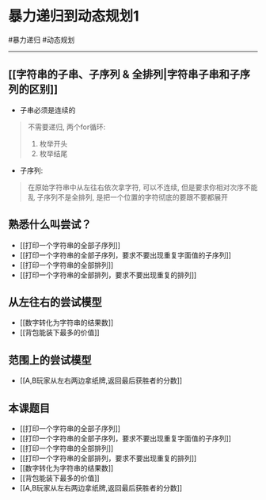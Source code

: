# 暴力递归到动态规划1

#暴力递归 #动态规划


---

## [[字符串的子串、子序列 & 全排列|字符串子串和子序列的区别]]
- 子串必须是连续的
 >不需要递归, 两个for循环:
 >1. 枚举开头
 >2. 枚举结尾

- 子序列:
>在原始字符串中从左往右依次拿字符, 可以不连续, 但是要求你相对次序不能乱
>子序列不是全排列, 是把一个位置的字符彻底的要跟不要都展开

## 熟悉什么叫尝试？

- [[打印一个字符串的全部子序列]]
- [[打印一个字符串的全部子序列，要求不要出现重复字面值的子序列]]
- [[打印一个字符串的全部排列]]
- [[打印一个字符串的全部排列，要求不要出现重复的排列]]


## 从左往右的尝试模型
- [[数字转化为字符串的结果数]]
- [[背包能装下最多的价值]]


## 范围上的尝试模型
- [[A,B玩家从左右两边拿纸牌,返回最后获胜者的分数]]



## 本课题目
- [[打印一个字符串的全部子序列]]
- [[打印一个字符串的全部子序列，要求不要出现重复字面值的子序列]]
- [[打印一个字符串的全部排列]]
- [[打印一个字符串的全部排列，要求不要出现重复的排列]]
- [[数字转化为字符串的结果数]]
- [[背包能装下最多的价值]]
- [[A,B玩家从左右两边拿纸牌,返回最后获胜者的分数]]


